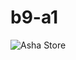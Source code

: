 # b9-a1
 
![Asha Store](https://github.com/ammarofficialbd/b9-a1/assets/59601243/39471664-f43d-4aa7-b295-8d254e27fb79)
